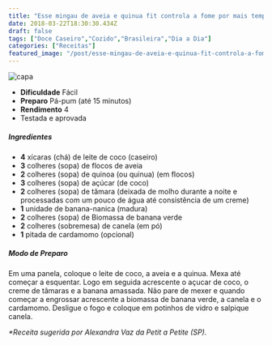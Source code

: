 ```yaml
---
title: "Esse mingau de aveia e quinua fit controla a fome por mais tempo"
date: 2018-03-22T18:30:30.434Z
draft: false
tags: ["Doce Caseiro","Cozido","Brasileira","Dia a Dia"]
categories: ["Receitas"]
featured_image: "/post/esse-mingau-de-aveia-e-quinua-fit-controla-a-fome-por-mais-tempo.f2d21757.jpg"
---
```


![capa](/post/esse-mingau-de-aveia-e-quinua-fit-controla-a-fome-por-mais-tempo.f2d21757.jpg)

*   **Dificuldade** Fácil
*   **Preparo** Pá-pum (até 15 minutos)
*   **Rendimento** 4
*   Testada e aprovada
    

##### Ingredientes

*   **4** xícaras (chá) de leite de coco (caseiro)
*   **3** colheres (sopa) de flocos de aveia
*   **2** colheres (sopa) de quinoa (ou quinua) (em flocos)
*   **3** colheres (sopa) de açúcar (de coco)
*   **2** colheres (sopa) de tâmara (deixada de molho durante a noite e processadas com um pouco de água até consistência de um creme)
*   **1** unidade de banana-nanica (madura)
*   **2** colheres (sopa) de Biomassa de banana verde
*   **2** colheres (sobremesa) de canela (em pó)
*   **1** pitada de cardamomo (opcional)

##### Modo de Preparo

Em uma panela, coloque o leite de coco, a aveia e a quinua. Mexa até começar a esquentar. Logo em seguida acrescente o açucar de coco, o creme de tâmaras e a banana amassada. Não pare de mexer e quando começar a engrossar acrescente a biomassa de banana verde, a canela e o cardamomo. Desligue o fogo e coloque em potinhos de vidro e salpique canela.

_*Receita sugerida por Alexandra Vaz da Petit a Petite (SP)._

